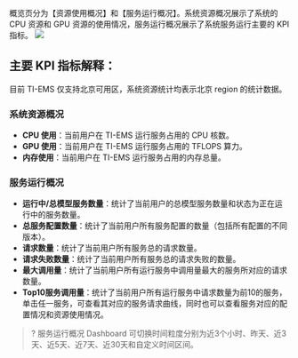 概览页分为【资源使用概况】和【服务运行概况】。系统资源概况展示了系统的 CPU 资源和 GPU 资源的使用情况，服务运行概况展示了系统服务运行主要的 KPI 指标。
![](https://main.qcloudimg.com/raw/61413be04b60e1ba57218ca04fe311a6.png)
## 主要 KPI 指标解释：
目前 TI-EMS 仅支持北京可用区，系统资源统计均表示北京 region 的统计数据。
### 系统资源概况
- **CPU 使用**：当前用户在 TI-EMS 运行服务占用的 CPU 核数。
- **GPU 使用**：当前用户在 TI-EMS 运行服务占用的 TFLOPS 算力。
- **内存使用**：当前用户在 TI-EMS 运行服务占用的内存总量。

### 服务运行概况
- **运行中/总模型服务数量**：统计了当前用户的总模型服务数量和状态为正在运行中的服务数量。
- **总服务配置数量**：统计了当前用户所有服务配置的数量（包括所有配置的不同版本）。
- **请求数量**：统计了当前用户所有服务总的请求数量。
- **请求失败数量**：统计了当前用户所有服务总的请求失败的数量。
- **最大调用量**：统计了当前用户所有运行服务中调用量最大的服务所对应的请求数量。
- **Top10服务调用量**：统计了当前用户所有运行服务中请求数量为前10的服务，单击任一服务，可查看其对应的服务请求曲线，同时也可以查看服务对应的配置情况和资源使用情况。
>? 服务运行概况 Dashboard 可切换时间粒度分别为近3个小时、昨天、近3天、近5天、近7天、近30天和自定义时间区间。


